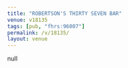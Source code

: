 ```yaml
---
title: "ROBERTSON'S THIRTY SEVEN BAR"
venue: v18135
tags: [pub, "fhrs:96007"]
permalink: /v/18135/
layout: venue
---
```

null
